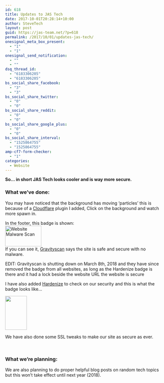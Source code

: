 ```yaml
---
id: 618
title: Updates to JAS Tech
date: 2017-10-01T20:28:14+10:00
author: SteveTech
layout: post
guid: https://jas-team.net/?p=618
permalink: /2017/10/01/updates-jas-tech/
onesignal_meta_box_present:
  - "1"
  - "1"
onesignal_send_notification:
  - ""
  - ""
dsq_thread_id:
  - "6183306205"
  - "6183306205"
bs_social_share_facebook:
  - "3"
  - "3"
bs_social_share_twitter:
  - "0"
  - "0"
bs_social_share_reddit:
  - "0"
  - "0"
bs_social_share_google_plus:
  - "0"
  - "0"
bs_social_share_interval:
  - "1525864755"
  - "1525864755"
amp-cf7-form-checker:
  - "1"
categories:
  - Website
---
```

**So&#8230; in short JAS Tech looks cooler and is way more secure.**

<!--more-->

### What we’ve done:

You may have noticed that the background has moving ‘particles’ this is because of a [Cloudflare](https://www.cloudflare.com/) plugin I added, Click on the background and watch more spawn in.

In the footer, this badge is shown:  
<a href="https://www.gravityscan.com/verify/ac1c5c85f6fc35f241a5ddce8c1fc230d0cb8df7ea0f3f0b8745a3f24c685728" rel="noopener noreferrer"><img src="https://badges.gravityscan.com/badges/jas-team.net-ac1c5c85f6fc35f241a5ddce8c1fc230d0cb8df7ea0f3f0b8745a3f24c685728" alt="Website Malware Scan" width="117" height="67" /></a>  
If you can see it, [Gravityscan](https://www.gravityscan.com/) says the site is safe and secure with no malware.

EDIT: Gravityscan is shutting down on March 8th, 2018 and they have since removed the badge from all websites, as long as the Hardenize badge is there and it had a lock beside the website URL the website is secure

I have also added [Hardenize](https://www.hardenize.com/) to check on our security and this is what the badge looks like&#8230;

<a href="https://www.hardenize.com/report/jas-team.net?summary" target="_blank" rel="noopener noreferrer"><img src="https://badge.hardenize.com/v2/images/hardenize-badge-jas-team.net.png" width="70" height="110" border="0" hspace="0" vspace="0" /></a>

We have also done some SSL tweaks to make our site as secure as ever.

&nbsp;

### What we’re planning:

We are also planning to do proper helpful blog posts on random tech topics but this won’t take effect until next year (2018).